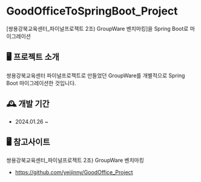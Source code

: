 # GoodOfficeToSpringBoot_Project
[쌍용강북교육센터_파이널프로젝트 2조) GroupWare 벤치마킹]을 Spring Boot로 마이그레이션
<br>

## 🖥️ 프로젝트 소개
쌍용강북교육센터 파이널프로젝트로 만들었던 GroupWare를 개별적으로 Spring Boot 마이그레이션한 것입니다.

## 🕰️ 개발 기간
- 2024.01.26 ~ 

## 🖥️ 참고사이트
쌍용강북교육센터_파이널프로젝트 2조) GroupWare 벤치마킹
- https://github.com/yejjinny/GoodOffice_Project
